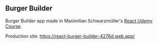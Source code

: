 ## Burger Builder
Burger Builder app made in Maximilian Schwarzmüller's [React Udemy Course](https://www.udemy.com/course/react-the-complete-guide-incl-redux/).

Production site: https://react-burger-builder-4276d.web.app/
